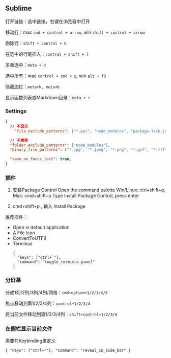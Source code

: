 ## Sublime

打开链接：选中链接，右键在浏览器中打开

移动行：mac `cmd + control + arrow`, win `shift + control + arrow`

删除行：`shift + control + k`

在选中的行尾插入：`control + shift + l`

多重选中：`meta + d`

选中所有：mac `control + cmd + g`, win `alt + f3`

隐藏边栏：`meta+k, meta+b`

显示函数列表或Markdown目录：`meta + r`


###  Settings


```json
{
  // 不显示
	"file_exclude_patterns": ["*.pyc", "node_modules", "package-lock.json"],

  // 不搜索
  "folder_exclude_patterns": ["node_modules"],
  "binary_file_patterns": ["*.jpg", "*.jpeg", "*.png", "*.gif", "*.ttf", "*.tga", "*.dds", "*.ico", "*.eot", "*.pdf", "*.swf", "*.jar", "*.zip"],

  "save_on_focus_lost": true,
}
```


###  插件

1.  安装Package Control
	Open the command palette
	Win/Linux: ctrl+shift+p, Mac: cmd+shift+p
	Type Install Package Control, press enter

2. cmd+shift+p , 输入 Install Package

推荐插件：
* Open in default application
* A File Icon
* ConvertToUTF8
* Terminus
    ```
	{
	  "keys": ["ctrl+`"],
	  "command": "toggle_terminus_panel"
	}
    ```

### 分屏幕

分成1列/2列/3列/4列/网格：`cmd+option+1/2/3/4/5` 

焦点移动到第1/2/3/4列：`control+1/2/3/4` 

将当前文件移动到第1/2/3/4列：`shift+control+1/2/3/4` 

### 在侧栏显示当前文件

需要在Keybinding里定义

```
{ "keys": ["ctrl+r"], "command": "reveal_in_side_bar" }
```
